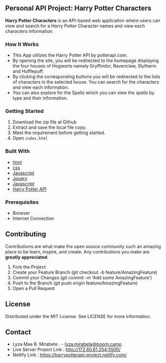 <!-- ABOUT THE PROJECT -->
## Personal API Project: Harry Potter Characters
<!-- [![Product Name Screen Shot][product-screenshot]](https://example.com) -->
**Harry Potter Characters** is an API-based web application where users can view and search for a Harry Potter Character names and view each characters information.
### How It Works

-  This App utilizes the Harry Potter API by potterapi.com. 
-  By opening the site, you will be redirected to the homepage displaying the four houses of Hogwarts namely Gryffindor, Ravenclaw, Slytherin and Hufflepuff. 
-  By clicking the corresponding buttons you will be redirected to the lists of characters in the selected house. You can search for the characters and view each information. 
-  You can also explore for the Spells which you can view the spells by type and their information.

### Getting Started

1. Download the zip file at Github
2. Extract and save the local file copy.
3. Meet the requirement before getting started.
4. Open `index.html`

### Built With

-  [html](https://www.w3schools.com/html/html_intro.asp)
-  [css](https://www.w3schools.com/css/)
-  [Javascript](http://vanilla-js.com/)
-  [Jquery](http://jquery.com/)
-  [Javascript](https://fonts.google.com/)
-  [Harry Potter API](https://potterapi.com)

### Prerequisites

-  Browser
-  Internet Connection

<!-- CONTRIBUTING -->
## Contributing

Contributions are what make the open source community such an amazing place to be learn, inspire, and create. Any contributions you make are **greatly appreciated**.
1. Fork the Project
2. Create your Feature Branch (git checkout -b feature/AmazingFeature)
3. Commit your Changes (git commit -m 'Add some AmazingFeature')
4. Push to the Branch (git push origin feature/AmazingFeature)
5. Open a Pull Request
<!-- LICENSE -->

## License

Distributed under the MIT License. See LICENSE for more information.

<!-- CONTACT -->
## Contact

- Lyza Mae B. Mirabete . - lyza.mirabete@boom.camp
- Live Server Project Link : http://172.60.61.254:5500/
- Netlify Link : https://harrypotterapi-project.netlify.com/
